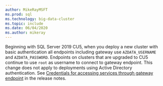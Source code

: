 ```yaml
---
author: MikeRayMSFT
ms.prod: sql
ms.technology: big-data-cluster
ms.topic: include
ms.date: 06/04/2020
ms.author: mikeray
---
```

Beginning with SQL Server 2019 CU5, when you deploy a new cluster with basic authentication all endpoints including gateway use `AZDATA_USERNAME` and `AZDATA_PASSWORD`. Endpoints on clusters that are upgraded to CU5 continue to use `root` as username to connect to gateway endpoint. This change does not apply to deployments using Active Directory authentication. See [Credentials for accessing services through gateway endpoint](../big-data-cluster/release-notes-big-data-cluster.md#credentials-for-accessing-services-through-gateway-endpoint) in the release notes.